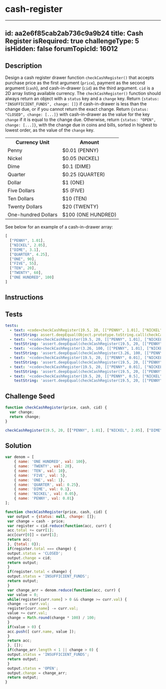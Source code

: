 # cash-register
---
id: aa2e6f85cab2ab736c9a9b24
title: Cash Register
isRequired: true
challengeType: 5
isHidden: false
forumTopicId: 16012
---

## Description
<section id='description'>
Design a cash register drawer function <code>checkCashRegister()</code> that accepts purchase price as the first argument (<code>price</code>), payment as the second argument (<code>cash</code>), and cash-in-drawer (<code>cid</code>) as the third argument.
<code>cid</code> is a 2D array listing available currency.
The <code>checkCashRegister()</code> function should always return an object with a <code>status</code> key and a <code>change</code> key.
Return <code>{status: "INSUFFICIENT_FUNDS", change: []}</code> if cash-in-drawer is less than the change due, or if you cannot return the exact change.
Return <code>{status: "CLOSED", change: [...]}</code> with cash-in-drawer as the value for the key <code>change</code> if it is equal to the change due.
Otherwise, return <code>{status: "OPEN", change: [...]}</code>, with the change due in coins and bills, sorted in highest to lowest order, as the value of the <code>change</code> key.
<table class='table table-striped'><tr><th>Currency Unit</th><th>Amount</th></tr><tr><td>Penny</td><td>$0.01 (PENNY)</td></tr><tr><td>Nickel</td><td>$0.05 (NICKEL)</td></tr><tr><td>Dime</td><td>$0.1 (DIME)</td></tr><tr><td>Quarter</td><td>$0.25 (QUARTER)</td></tr><tr><td>Dollar</td><td>$1 (ONE)</td></tr><tr><td>Five Dollars</td><td>$5 (FIVE)</td></tr><tr><td>Ten Dollars</td><td>$10 (TEN)</td></tr><tr><td>Twenty Dollars</td><td>$20 (TWENTY)</td></tr><tr><td>One-hundred Dollars</td><td>$100 (ONE HUNDRED)</td></tr></table>

See below for an example of a cash-in-drawer array:

```js
[
  ["PENNY", 1.01],
  ["NICKEL", 2.05],
  ["DIME", 3.1],
  ["QUARTER", 4.25],
  ["ONE", 90],
  ["FIVE", 55],
  ["TEN", 20],
  ["TWENTY", 60],
  ["ONE HUNDRED", 100]
]
```

</section>

## Instructions
<section id='instructions'>

</section>

## Tests
<section id='tests'>

```yml
tests:
  - text: <code>checkCashRegister(19.5, 20, [["PENNY", 1.01], ["NICKEL", 2.05], ["DIME", 3.1], ["QUARTER", 4.25], ["ONE", 90], ["FIVE", 55], ["TEN", 20], ["TWENTY", 60], ["ONE HUNDRED", 100]])</code> should return an object.
    testString: assert.deepEqual(Object.prototype.toString.call(checkCashRegister(19.5, 20, [["PENNY", 1.01], ["NICKEL", 2.05], ["DIME", 3.1], ["QUARTER", 4.25], ["ONE", 90], ["FIVE", 55], ["TEN", 20], ["TWENTY", 60], ["ONE HUNDRED", 100]])), '[object Object]');
  - text: '<code>checkCashRegister(19.5, 20, [["PENNY", 1.01], ["NICKEL", 2.05], ["DIME", 3.1], ["QUARTER", 4.25], ["ONE", 90], ["FIVE", 55], ["TEN", 20], ["TWENTY", 60], ["ONE HUNDRED", 100]])</code> should return <code>{status: "OPEN", change: [["QUARTER", 0.5]]}</code>.'
    testString: 'assert.deepEqual(checkCashRegister(19.5, 20, [["PENNY", 1.01], ["NICKEL", 2.05], ["DIME", 3.1], ["QUARTER", 4.25], ["ONE", 90], ["FIVE", 55], ["TEN", 20], ["TWENTY", 60], ["ONE HUNDRED", 100]]), {status: "OPEN", change: [["QUARTER", 0.5]]});'
  - text: '<code>checkCashRegister(3.26, 100, [["PENNY", 1.01], ["NICKEL", 2.05], ["DIME", 3.1], ["QUARTER", 4.25], ["ONE", 90], ["FIVE", 55], ["TEN", 20], ["TWENTY", 60], ["ONE HUNDRED", 100]])</code> should return <code>{status: "OPEN", change: [["TWENTY", 60], ["TEN", 20], ["FIVE", 15], ["ONE", 1], ["QUARTER", 0.5], ["DIME", 0.2], ["PENNY", 0.04]]}</code>.'
    testString: 'assert.deepEqual(checkCashRegister(3.26, 100, [["PENNY", 1.01], ["NICKEL", 2.05], ["DIME", 3.1], ["QUARTER", 4.25], ["ONE", 90], ["FIVE", 55], ["TEN", 20], ["TWENTY", 60], ["ONE HUNDRED", 100]]), {status: "OPEN", change: [["TWENTY", 60], ["TEN", 20], ["FIVE", 15], ["ONE", 1], ["QUARTER", 0.5], ["DIME", 0.2], ["PENNY", 0.04]]});'
  - text: '<code>checkCashRegister(19.5, 20, [["PENNY", 0.01], ["NICKEL", 0], ["DIME", 0], ["QUARTER", 0], ["ONE", 0], ["FIVE", 0], ["TEN", 0], ["TWENTY", 0], ["ONE HUNDRED", 0]])</code> should return <code>{status: "INSUFFICIENT_FUNDS", change: []}</code>.'
    testString: 'assert.deepEqual(checkCashRegister(19.5, 20, [["PENNY", 0.01], ["NICKEL", 0], ["DIME", 0], ["QUARTER", 0], ["ONE", 0], ["FIVE", 0], ["TEN", 0], ["TWENTY", 0], ["ONE HUNDRED", 0]]), {status: "INSUFFICIENT_FUNDS", change: []});'
  - text: '<code>checkCashRegister(19.5, 20, [["PENNY", 0.01], ["NICKEL", 0], ["DIME", 0], ["QUARTER", 0], ["ONE", 1], ["FIVE", 0], ["TEN", 0], ["TWENTY", 0], ["ONE HUNDRED", 0]])</code> should return <code>{status: "INSUFFICIENT_FUNDS", change: []}</code>.'
    testString: 'assert.deepEqual(checkCashRegister(19.5, 20, [["PENNY", 0.01], ["NICKEL", 0], ["DIME", 0], ["QUARTER", 0], ["ONE", 1], ["FIVE", 0], ["TEN", 0], ["TWENTY", 0], ["ONE HUNDRED", 0]]), {status: "INSUFFICIENT_FUNDS", change: []});'
  - text: '<code>checkCashRegister(19.5, 20, [["PENNY", 0.5], ["NICKEL", 0], ["DIME", 0], ["QUARTER", 0], ["ONE", 0], ["FIVE", 0], ["TEN", 0], ["TWENTY", 0], ["ONE HUNDRED", 0]])</code> should return <code>{status: "CLOSED", change: [["PENNY", 0.5], ["NICKEL", 0], ["DIME", 0], ["QUARTER", 0], ["ONE", 0], ["FIVE", 0], ["TEN", 0], ["TWENTY", 0], ["ONE HUNDRED", 0]]}</code>.'
    testString: 'assert.deepEqual(checkCashRegister(19.5, 20, [["PENNY", 0.5], ["NICKEL", 0], ["DIME", 0], ["QUARTER", 0], ["ONE", 0], ["FIVE", 0], ["TEN", 0], ["TWENTY", 0], ["ONE HUNDRED", 0]]), {status: "CLOSED", change: [["PENNY", 0.5], ["NICKEL", 0], ["DIME", 0], ["QUARTER", 0], ["ONE", 0], ["FIVE", 0], ["TEN", 0], ["TWENTY", 0], ["ONE HUNDRED", 0]]});'

```

</section>

## Challenge Seed
<section id='challengeSeed'>

<div id='js-seed'>

```js
function checkCashRegister(price, cash, cid) {
  var change;
  return change;
}

checkCashRegister(19.5, 20, [["PENNY", 1.01], ["NICKEL", 2.05], ["DIME", 3.1], ["QUARTER", 4.25], ["ONE", 90], ["FIVE", 55], ["TEN", 20], ["TWENTY", 60], ["ONE HUNDRED", 100]]);
```

</div>



</section>

## Solution
<section id='solution'>


```js
var denom = [
	{ name: 'ONE HUNDRED', val: 100},
	{ name: 'TWENTY', val: 20},
	{ name: 'TEN', val: 10},
	{ name: 'FIVE', val: 5},
	{ name: 'ONE', val: 1},
	{ name: 'QUARTER', val: 0.25},
	{ name: 'DIME', val: 0.1},
	{ name: 'NICKEL', val: 0.05},
	{ name: 'PENNY', val: 0.01}
];

function checkCashRegister(price, cash, cid) {
 var output = {status: null, change: []};
 var change = cash - price;
 var register = cid.reduce(function(acc, curr) {
 acc.total += curr[1];
 acc[curr[0]] = curr[1];
 return acc;
 }, {total: 0});
 if(register.total === change) {
 output.status = 'CLOSED';
 output.change = cid;
 return output;
 }
 if(register.total < change) {
 output.status = 'INSUFFICIENT_FUNDS';
 return output;
 }
 var change_arr = denom.reduce(function(acc, curr) {
 var value = 0;
 while(register[curr.name] > 0 && change >= curr.val) {
 change -= curr.val;
 register[curr.name] -= curr.val;
 value += curr.val;
 change = Math.round(change * 100) / 100;
 }
 if(value > 0) {
 acc.push([ curr.name, value ]);
 }
 return acc;
 }, []);
 if(change_arr.length < 1 || change > 0) {
 output.status = 'INSUFFICIENT_FUNDS';
 return output;
 }
 output.status = 'OPEN';
 output.change = change_arr;
 return output;
}
```

</section>

